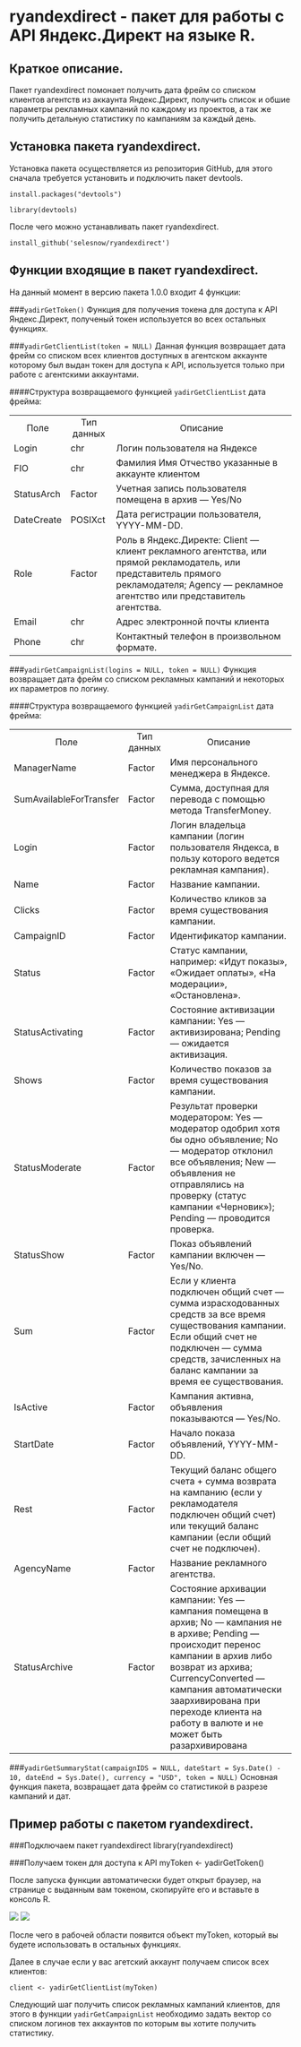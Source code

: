 # ryandexdirect - пакет для работы с API Яндекс.Директ на языке R.


## Краткое описание.

Пакет ryandexdirect помонает получить дата фрейм со списком клиентов агентств из аккаунта Яндекс.Директ, получить список и обшие параметры рекламных кампаний по каждому из проектов, а так же получить детальную статистику по кампаниям за каждый день.


## Установка пакета ryandexdirect.

Установка пакета осуществляется из репозитория GitHub, для этого сначала требуется установить и подключить пакет devtools.

`install.packages("devtools")`

`library(devtools)`

После чего можно устанавливать пакет ryandexdirect.

`install_github('selesnow/ryandexdirect')`


## Функции входящие в пакет ryandexdirect.

На данный момент в версию пакета 1.0.0 входит 4 функции:

###`yadirGetToken()`
Функция для получения токена для доступа к API Яндекс.Директ, полученый токен используется во всех остальных функциях.

###`yadirGetClientList(token = NULL)`
Данная функция возвращает дата фрейм со списком всех клиентов доступных в агентском аккаунте которому был выдан токен для доступа к API, используется только при работе с агентскими аккаунтами.

####Структура возвращаемого функцией `yadirGetClientList` дата фрейма:
<table>
    <tr>
        <td><center>Поле</center></td><td><center>Тип данных</center></td><td><center>Описание</center></td>
    </tr>
    <tr>
        <td>Login</td><td>chr</td><td>Логин пользователя на Яндексе</td>
    </tr>
    <tr>
        <td>FIO</td><td>chr</td><td>Фамилия Имя Отчество указанные в аккаунте клиентом</td>
    </tr>
    <tr>
        <td>StatusArch</td><td>Factor</td><td>Учетная запись пользователя помещена в архив — Yes/No</td>
    </tr>
    <tr>
        <td>DateCreate</td><td>POSIXct</td><td>Дата регистрации пользователя, YYYY-MM-DD.</td>
    </tr>
    <tr>
        <td>Role</td><td>Factor</td><td>Роль в Яндекс.Директе:
        Client — клиент рекламного агентства, или прямой рекламодатель, или представитель прямого рекламодателя;
        Agency — рекламное агентство или представитель агентства.</td>
    </tr>
    <tr>
        <td>Email</td><td>chr</td><td>Адрес электронной почты клиента</td>
    </tr>
    <tr>
        <td>Phone</td><td>chr</td><td>Контактный телефон в произвольном формате.</td>
    </tr>
</table>


###`yadirGetCampaignList(logins = NULL, token = NULL)`
Функция возвращает дата фрейм со списком рекламных кампаний и некоторых их параметров по логину.

####Структура возвращаемого функцией `yadirGetCampaignList` дата фрейма:
<table>
    <tr>
        <td><center>Поле</center></td><td><center>Тип данных</center></td><td><center>Описание</center></td>
    </tr>
    <tr>
        <td>ManagerName</td><td>Factor</td><td>Имя персонального менеджера в Яндексе.</td>
    </tr>
    <tr>
        <td>SumAvailableForTransfer</td><td>Factor</td><td>Сумма, доступная для перевода с помощью метода TransferMoney.</td>
    </tr>
    <tr>
        <td>Login</td><td>Factor</td><td>Логин владельца кампании (логин пользователя Яндекса, в пользу которого ведется рекламная кампания).</td>
    </tr>
    <tr>
        <td>Name</td><td>Factor</td><td>Название кампании.</td>
    </tr>
    <tr>
        <td>Clicks</td><td>Factor</td><td>Количество кликов за время существования кампании.</td>
    </tr>
    <tr>
        <td>CampaignID</td><td>Factor</td><td>Идентификатор кампании.</td>
    </tr>
    <tr>
        <td>Status</td><td>Factor</td><td>Статус кампании, например: «Идут показы», «Ожидает оплаты», «На модерации», «Остановлена».</td>
    </tr>
    <tr>
        <td>StatusActivating</td><td>Factor</td><td>Состояние активизации кампании:
Yes — активизирована;
Pending — ожидается активизация.</td>
    </tr>
    <tr>
        <td>Shows</td><td>Factor</td><td>Количество показов за время существования кампании.</td>
    </tr>
    <tr>
        <td>StatusModerate</td><td>Factor</td><td>Результат проверки модератором:
Yes — модератор одобрил хотя бы одно объявление;
No — модератор отклонил все объявления;
New — объявления не отправлялись на проверку (статус кампании «Черновик»);
Pending — проводится проверка.</td>
    </tr>
    <tr>
        <td>StatusShow</td><td>Factor</td><td>Показ объявлений кампании включен — Yes/No.</td>
    </tr>
    <tr>
        <td>Sum</td><td>Factor</td><td>Если у клиента подключен общий счет — сумма израсходованных средств за все время существования кампании.
Если общий счет не подключен — сумма средств, зачисленных на баланс кампании за время ее существования.</td>
    </tr>
    <tr>
        <td>IsActive</td><td>Factor</td><td>Кампания активна, объявления показываются — Yes/No.</td>
    </tr>
    <tr>
        <td>StartDate</td><td>Factor</td><td>Начало показа объявлений, YYYY-MM-DD.</td>
    </tr>
    <tr>
        <td>Rest</td><td>Factor</td><td>Текущий баланс общего счета + сумма возврата на кампанию (если у рекламодателя подключен общий счет) или текущий баланс кампании (если общий счет не подключен).</td>
    </tr>
    <tr>
        <td>AgencyName</td><td>Factor</td><td>Название рекламного агентства.</td>
    </tr>
    <tr>
        <td>StatusArchive</td><td>Factor</td><td>Состояние архивации кампании:
Yes — кампания помещена в архив;
No — кампания не в архиве;
Pending — происходит перенос кампании в архив либо возврат из архива;
CurrencyConverted — кампания автоматически заархивирована при переходе клиента на работу в валюте и не может быть разархивирована</td>
    </tr>
</table>

###`yadirGetSummaryStat(campaignIDS = NULL, dateStart = Sys.Date() - 10, dateEnd = Sys.Date(), currency = "USD", token = NULL)`
Основная функция пакета, возвращает дата фрейм со статистикой в разрезе кампаний и дат.


## Пример работы с пакетом ryandexdirect.

###Подключаем пакет ryandexdirect
library(ryandexdirect)

###Получаем токен для доступа к API
myToken <- yadirGetToken()

После запуска функции автоматически будет открыт браузер, на странице с выданным вам токеном, скопируйте его и вставьте в консоль R.

<img src="http://picsee.net/upload/2016-07-29/5d6a84ad44f8.png" data-canonical-src="http://picsee.net/upload/2016-07-29/5d6a84ad44f8.png" style="max-width:100%;">


<img src="http://picsee.net/upload/2016-07-29/acfa15376aa6.png" data-canonical-src="http://picsee.net/upload/2016-07-29/acfa15376aa6.png" style="max-width:100%;">

После чего в рабочей области появится объект myToken, который вы будете использовать в остальных функциях.

Далее в случае если у вас агетский аккаунт получаем список всех клиентов:

`client <- yadirGetClientList(myToken)`

Следующий шаг получить список рекламных кампаний клиентов, для этого в функции `yadirGetCampaignList` необходимо задать вектор со списком логинов тех аккаунтов по которым вы хотите получить статистику.
